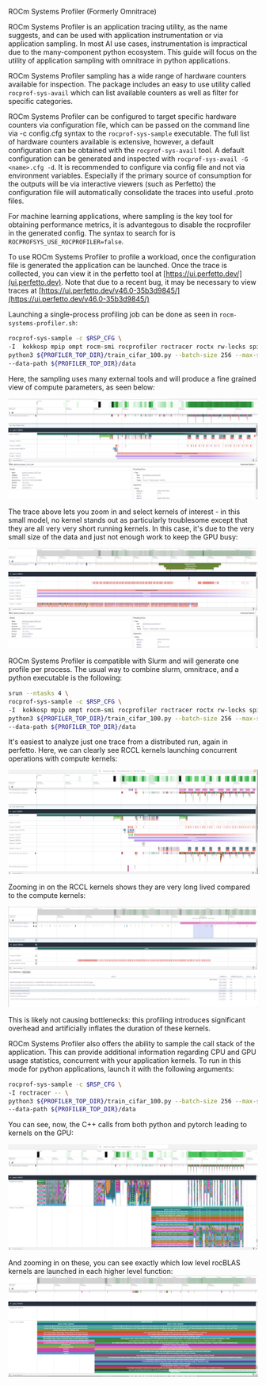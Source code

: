 ROCm Systems Profiler (Formerly Omnitrace)

ROCm Systems Profiler is an application tracing utility, as the name suggests, and can be used with application instrumentation or via application sampling.  In most AI use cases, instrumentation is impractical due to the many-component python ecosystem.  This guide will focus on the utility of application sampling with omnitrace in python applications.

ROCm Systems Profiler sampling has a wide range of hardware counters available for inspection.  The package includes an easy to use utility called `rocprof-sys-avail` which can list available counters as well as filter for specific categories.  

ROCm Systems Profiler can be configured to target specific hardware counters via configuration file, which can be passed on the command line via -c config.cfg syntax to the `rocprof-sys-sample` executable.  The full list of hardware counters available is extensive, however, a default configuration can be obtained with the `rocprof-sys-avail` tool.  A default configuration can be generated and inspected with `rocprof-sys-avail -G <name>.cfg -d`.  It is recommended to configure via config file and not via environment variables.  Especially if the primary source of consumption for the outputs will be via interactive viewers (such as Perfetto) the configuration file will automatically consolidate the traces into useful .proto files.

For machine learning applications, where sampling is the key tool for obtaining performance metrics, it is advantegous to disable the rocprofiler in the generated config.  The syntax to search for is `ROCPROFSYS_USE_ROCPROFILER=false`.

To use ROCm Systems Profiler to profile a workload, once the configuration file is generated the application can be launched.  Once the trace is collected, you can view it in the perfetto tool at [https://ui.perfetto.dev/](ui.perfetto.dev).  Note that due to a recent bug, it may be necessary to view traces at [https://ui.perfetto.dev/v46.0-35b3d9845/](https://ui.perfetto.dev/v46.0-35b3d9845/)

Launching a single-process profiling job can be done as seen in `rocm-systems-profiler.sh`:

```bash 
rocprof-sys-sample -c $RSP_CFG \
-I  kokkosp mpip ompt rocm-smi rocprofiler roctracer roctx rw-locks spin-locks -- \
python3 ${PROFILER_TOP_DIR}/train_cifar_100.py --batch-size 256 --max-steps 20 \
--data-path ${PROFILER_TOP_DIR}/data
```

Here, the sampling uses many external tools and will produce a fine grained view of compute parameters, as seen below:

![ROCm System trace](omnitrace-single-process.png)

The trace above lets you zoom in and select kernels of interest - in this small model, no kernel stands out as particularly troublesome except that they are all very very short running kernels.  In this case, it's due to the very small size of the data and just not enough work to keep the GPU busy:

![ROCm System trace Zoomed](omnitrace-singleProcess2.png)

ROCm Systems Profiler is compatible with Slurm and will generate one profile per process.  The usual way to combine slurm, omnitrace, and a python executable is the following:

```bash
srun --ntasks 4 \
rocprof-sys-sample -c $RSP_CFG \
-I  kokkosp mpip ompt rocm-smi rocprofiler roctracer roctx rw-locks spin-locks -- \
python3 ${PROFILER_TOP_DIR}/train_cifar_100.py --batch-size 256 --max-steps 20 \
--data-path ${PROFILER_TOP_DIR}/data
```

It's easiest to analyze just one trace from a distributed run, again in perfetto.  Here, we can clearly see RCCL kernels launching concurrent operations with compute kernels:

![ROCm System trace - RCCL](omnitrace-MultiProcess.png)

Zooming in on the RCCL kernels shows they are very long lived compared to the compute kernels:

![ROCm System trace - RCCL Zoom](omnitrace-MultiProcess-Zoom.png)

This is likely not causing bottlenecks: this profiling introduces significant overhead and artificially inflates the duration of these kernels.

ROCm Systems Profiler also  offers the ability to sample the call stack of the application.  This can provide additional information regarding CPU and GPU usage statistics, concurrent with your application kernels.  To run in this mode for python applications, launch it with the following arguments:

```bash
rocprof-sys-sample -c $RSP_CFG \
-I roctracer -- \
python3 ${PROFILER_TOP_DIR}/train_cifar_100.py --batch-size 256 --max-steps 20 \
--data-path ${PROFILER_TOP_DIR}/data
```

You can see, now, the C++ calls from both python and pytorch leading to kernels on the GPU:

![ROCm System trace - call stack](omnitrace-stack-singleProcess.png)

And zooming in on these, you can see exactly which low level rocBLAS kernels are launched in each higher level function:
![ROCm System trace - call stack](omnitrace-stack-singleProcessZoom.png)
